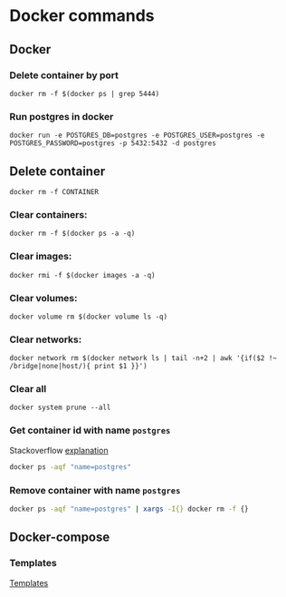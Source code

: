 # Docker commands

## Docker

### Delete container by port
```
docker rm -f $(docker ps | grep 5444)
```

### Run postgres in docker
```
docker run -e POSTGRES_DB=postgres -e POSTGRES_USER=postgres -e POSTGRES_PASSWORD=postgres -p 5432:5432 -d postgres
```

## Delete container
```
docker rm -f CONTAINER
```

### Clear containers:
```
docker rm -f $(docker ps -a -q)
```
### Clear images:
```
docker rmi -f $(docker images -a -q)
```
### Clear volumes:
```
docker volume rm $(docker volume ls -q)
```
### Clear networks:
```
docker network rm $(docker network ls | tail -n+2 | awk '{if($2 !~ /bridge|none|host/){ print $1 }}')
```

### Clear all
```
docker system prune --all
```

### Get container id with name `postgres`
Stackoverflow [explanation](https://stackoverflow.com/a/34497614)  
```bash
docker ps -aqf "name=postgres"
```

### Remove container with name `postgres`
```bash
docker ps -aqf "name=postgres" | xargs -I{} docker rm -f {}
```

## Docker-compose
### Templates
[Templates](templates/docker/)

